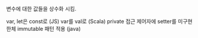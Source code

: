 변수에 대한 값들을 상수화 시킴.

var, let은 const로 (JS)
var를 val로 (Scala)
private 접근 제어자에 setter를 미구현한체 immutable 패턴 적용 (java)

